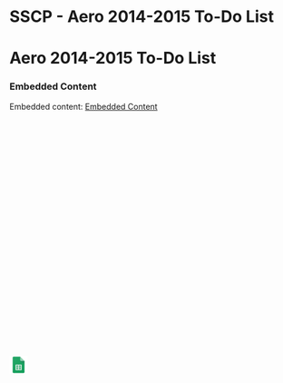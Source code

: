 # SSCP - Aero 2014-2015 To-Do List

# Aero 2014-2015 To-Do List

[](https://drive.google.com/open?id=1DOwqSM0KnLTE3rBr8xhw-tGa_WFWRFMvzDIuu6gZ7YE)

### Embedded Content

Embedded content: [Embedded Content]()

<iframe width="100%" height="400" src="" frameborder="0"></iframe>

![](../../../../assets/sheets_32dp.png)

